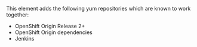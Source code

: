 This element adds the following yum repositories which are known to work together:

- OpenShift Origin Release 2+
- OpenShift Origin dependencies
- Jenkins